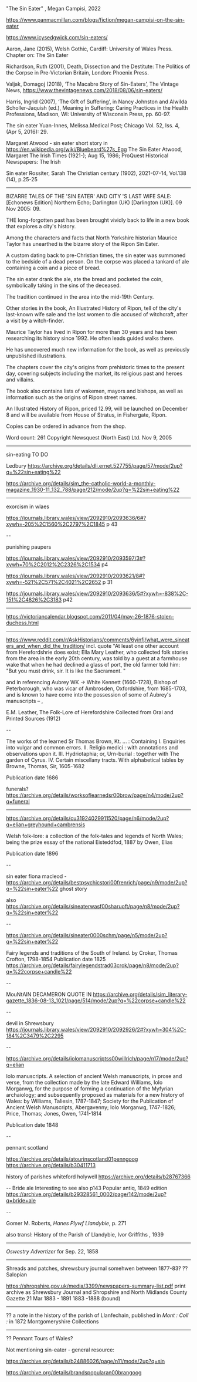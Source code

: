 

"The Sin Eater" , Megan Campisi, 2022

https://www.panmacmillan.com/blogs/fiction/megan-campisi-on-the-sin-eater


https://www.icysedgwick.com/sin-eaters/

Aaron, Jane (2015), Welsh Gothic, Cardiff: University of Wales Press. Chapter on: The Sin Eater

Richardson, Ruth (2001), Death, Dissection and the Destitute: The Politics of the Corpse in Pre-Victorian Britain, London: Phoenix Press.

Valjak, Domagoj (2018), ‘The Macabre Story of Sin-Eaters’, The Vintage News, https://www.thevintagenews.com/2018/08/06/sin-eaters/

Harris, Ingrid (2007), ‘The Gift of Suffering’, in Nancy Johnston and Alwilda Scholler-Jaquish (ed.), Meaning in Suffering: Caring Practices in the Health Professions, Madison, WI: University of Wisconsin Press, pp. 60-97.


The sin eater
Yuan-Innes, Melissa.Medical Post; Chicago Vol. 52, Iss. 4,  (Apr 5, 2016): 29.

Margaret Atwood - sin eater short story in https://en.wikipedia.org/wiki/Bluebeard%27s_Egg The Sin Eater
Atwood, Margaret
The Irish Times (1921-); Aug 15, 1986;
ProQuest Historical Newspapers: The Irish


Sin eater
Rossiter, Sarah
The Christian century (1902), 2021-07-14, Vol.138 (14), p.25-25

---

BIZARRE TALES OF THE 'SIN EATER' AND CITY 'S LAST WIFE SALE: [Echonews Edition]
Northern Echo; Darlington (UK) [Darlington (UK)]. 09 Nov 2005: 09. 

THE long-forgotten past has been brought vividly back to life in a new book that explores a city's history.

Among the characters and facts that North Yorkshire historian Maurice Taylor has unearthed is the bizarre story of the Ripon Sin Eater.

A custom dating back to pre-Christian times, the sin eater was summoned to the bedside of a dead person. On the corpse was placed a tankard of ale containing a coin and a piece of bread.

The sin eater drank the ale, ate the bread and pocketed the coin, symbolically taking in the sins of the deceased.

The tradition continued in the area into the mid-19th Century.

Other stories in the book, An Illustrated History of Ripon, tell of the city's last-known wife sale and the last women to die accused of witchcraft, after a visit by a witch-finder.

Maurice Taylor has lived in Ripon for more than 30 years and has been researching its history since 1992. He often leads guided walks there.

He has uncovered much new information for the book, as well as previously unpublished illustrations.

The chapters cover the city's origins from prehistoric times to the present day, covering subjects including the market, its religious past and heroes and villains.

The book also contains lists of wakemen, mayors and bishops, as well as information such as the origins of Ripon street names.

An Illustrated History of Ripon, priced 12.99, will be launched on December 8 and will be available from House of Stratus, in Fishergate, Ripon.

Copies can be ordered in advance from the shop.

Word count: 261
Copyright Newsquest (North East) Ltd. Nov 9, 2005


---
sin-eating TO DO

Ledbury
https://archive.org/details/dli.ernet.527755/page/57/mode/2up?q=%22sin+eating%22



https://archive.org/details/sim_the-catholic-world-a-monthly-magazine_1930-11_132_788/page/212/mode/2up?q=%22sin+eating%22

-----

exorcism in wlaes 

https://journals.library.wales/view/2092910/2093636/6#?xywh=-205%2C1560%2C2797%2C1845 p 43

--

punishing paupers

https://journals.library.wales/view/2092910/2093597/3#?xywh=70%2C2012%2C2326%2C1534 p4 

https://journals.library.wales/view/2092910/2093621/8#?xywh=-521%2C571%2C4021%2C2652 p 31


https://journals.library.wales/view/2092910/2093636/5#?xywh=-838%2C-151%2C4826%2C3183 p42

---

https://victoriancalendar.blogspot.com/2011/04/may-26-1876-stolen-duchess.html


---


https://www.reddit.com/r/AskHistorians/comments/6yinfj/what_were_sineaters_and_when_did_the_tradition/ incl. quote "At least one other account from Herefordshrie does exist; Ella Mary Leather, who collected folk stories from the area in the early 20th century, was told by a guest at a farmhouse wake that when he had declined a glass of port, the old farmer told him: "But you must drink, sir. It is like the Sacrament. "

and in referencing Aubrey WK -> White Kennett (1660-1728), Bishop of Peterborough, who was vicar of Ambrosden, Oxfordshire, from 1685-1703, and is known to have come into the possession of some of Aubrey's manuscripts – ,


E.M. Leather, The Folk-Lore of Herefordshire Collected from Oral and Printed Sources (1912)

--

The works of the learned Sr Thomas Brown, Kt. ... : Containing I. Enquiries into vulgar and common errors. II. Religio medici : with annotations and observations upon it. III. Hydriotaphia; or, Urn-burial : together with The garden of Cyrus. IV. Certain miscellany tracts. With alphabetical tables
by Browne, Thomas, Sir, 1605-1682

Publication date 1686

funerals? 
https://archive.org/details/worksoflearnedsr00brow/page/n4/mode/2up?q=funeral

---

https://archive.org/details/cu31924029911520/page/n6/mode/2up?q=elian+greyhound+cambrensis

Welsh folk-lore: a collection of the folk-tales and legends of North Wales; being the prize essay of the national Eisteddfod, 1887
by Owen, Elias

Publication date 1896




--

sin eater fiona macleod -https://archive.org/details/bestpsychicstori00frenrich/page/n9/mode/2up?q=%22sin+eater%22 ghost story

also
https://archive.org/details/sineaterwasf00sharuoft/page/n8/mode/2up?q=%22sin+eater%22


--


https://archive.org/details/sineater0000schm/page/n5/mode/2up?q=%22sin+eater%22



Fairy legends and traditions of the South of Ireland.
by Croker, Thomas Crofton, 1798-1854
Publication date 1825
https://archive.org/details/fairylegendstrad03crok/page/n8/mode/2up?q=%22corpse+candle%22



--


MouNtAIN DECAMERON QUOTE IN https://archive.org/details/sim_literary-gazette_1836-08-13_1021/page/514/mode/2up?q=%22corpse+candle%22


--

devil in Shrewsbury
https://journals.library.wales/view/2092910/2092926/2#?xywh=304%2C-184%2C3479%2C2295

--

https://archive.org/details/iolomanuscriptss00willrich/page/n17/mode/2up?q=elian

Iolo manuscripts. A selection of ancient Welsh manuscripts, in prose and verse, from the collection made by the late Edward Williams, Iolo Morganwg, for the purpose of forming a continuation of the Myfyrian archaiology; and subsequently proposed as materials for a new history of Wales:
by Williams, Taliesin, 1787-1847; Society for the Publication of Ancient Welsh Manuscripts, Abergavenny; Iolo Morganwg, 1747-1826; Price, Thomas; Jones, Owen, 1741-1814

Publication date 1848

--

pennant scotland

https://archive.org/details/atourinscotland01penngoog
https://archive.org/details/b30411713


history of parishes whiteford holywell https://archive.org/details/b28767366

--
Bride ale
Interesting to  see also p143 Popular antiq, 1849 edition https://archive.org/details/b29328561_0002/page/142/mode/2up?q=bride+ale

--

Gomer M. Roberts, *Hanes Plywf Llandybie*, p. 271

also transl: History of the Parish of Llandybie, Ivor Griffiths , 1939

---

 *Oswestry Advertizer* for Sep. 22, 1858


---

Shreads and patches, shrewsbury journal somehwen between 1877-83?
?? Salopian

https://shropshire.gov.uk/media/3399/newspapers-summary-list.pdf print archive as Shrewsbury Journal and Shropshire and
North Midlands County Gazette
21 Mar 1883 -
1891
1883 -1888
(bound)

---

??
a note in the history of the parish of Llanfechain, published in *Mont : Coll :* in 1872
Montgomeryshire Collections

---

?? Pennant Tours of Wales?




Not mentioning sin-eater - general resource:


https://archive.org/details/b24886026/page/n11/mode/2up?q=sin

https://archive.org/details/brandspopularan00brangoog
